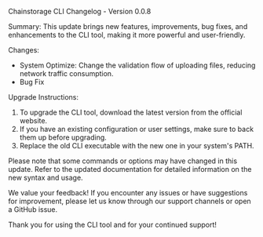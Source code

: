 Chainstorage CLI Changelog - Version 0.0.8

Summary:
This update brings new features, improvements, bug fixes, and enhancements to the CLI tool, making it more powerful and user-friendly.

Changes:
- System Optimize: Change the validation flow of uploading files, reducing network traffic consumption.
- Bug Fix

Upgrade Instructions:
1. To upgrade the CLI tool, download the latest version from the official website.
2. If you have an existing configuration or user settings, make sure to back them up before upgrading.
3. Replace the old CLI executable with the new one in your system's PATH.

Please note that some commands or options may have changed in this update. Refer to the updated documentation for detailed information on the new syntax and usage.

We value your feedback! If you encounter any issues or have suggestions for improvement, please let us know through our support channels or open a GitHub issue.

Thank you for using the CLI tool and for your continued support!